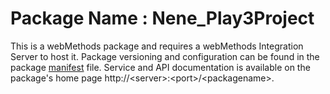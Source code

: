 # Package Name : Nene_Play3Project
This is a webMethods package and requires a webMethods Integration Server to host it. Package versioning and configuration can be found in the package [manifest](./Nene_Play3Project/manifest.v3) file. Service and API documentation is available on the package's home page http://&lt;server&gt;:&lt;port&gt;/&lt;packagename>.